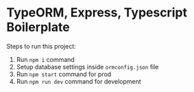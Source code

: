 # TypeORM, Express, Typescript Boilerplate

Steps to run this project:

1. Run `npm i` command
2. Setup database settings inside `ormconfig.json` file
3. Run `npm start` command for prod
3. Run `npm run dev` command for development
